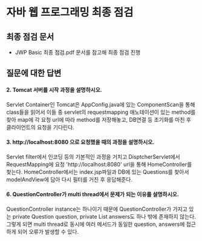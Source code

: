 # 자바 웹 프로그래밍 최종 점검
## 최종 점검 문서 
* JWP Basic 최종 점검.pdf 문서를 참고해 최종 점검 진행

## 질문에 대한 답변
#### 2. Tomcat 서버를 시작 과정을 설명하시오.
Servlet Container인  Tomcat은 
AppConfig.java에 있는 ComponentScan을 통해 class들을 읽어서 
이들 중 servlet의 requestmapping 애노테이션이 있는 method를 찾아
map에 각 요청 url에 따라 method를 저장해놓고, DB연결 등 초기화를 마친 후
클라이언트의 요청을 기다린다.

#### 3. http://localhost:8080 으로 요청했을 때의 과정을 설명하시오.
Servlet filter에서 인코딩 등의 기본적인 과정을 거치고 DisptcherServlet에서 
RequestMapping에 요청 'http://localhost:8080' url을 통해 
HomeController를 찾는다.
HomeController에서는 index.jsp파일과 DB에 있는 Questions를 찾아서 
modelAndView에 담아 다시 필터를 거친 후 응답해준다.  

#### 6. QuestionController가 multi thread에서 문제가 되는 이유를 설명하시오.
QuestionController instance는 하나이기 때문에 
QuestionController가 가지고 있는 
private Question question, private List<Answer> answers도 
하나 밖에 존재하지 않는다. 그렇게 되면 multi thread로 동시에 여러 메서드가 
동일한 question, answers에 접근하게 되어 오류가 발생할 수 있다.